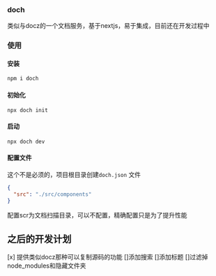 ### doch
类似与docz的一个文档服务，基于nextjs，易于集成，目前还在开发过程中

### 使用

#### 安装 
```
npm i doch
```

#### 初始化
```
npx doch init
```
#### 启动
```
npx doch dev
```

#### 配置文件
这个不是必须的，项目根目录创建`doch.json` 文件

```json
{
  "src": "./src/components"
}
```
配置scr为文档扫描目录，可以不配置，精确配置只是为了提升性能

## 之后的开发计划
[x] 提供类似docz那种可以复制源码的功能
[]添加搜索
[]添加标题
[]过滤掉node_modules和隐藏文件夹
